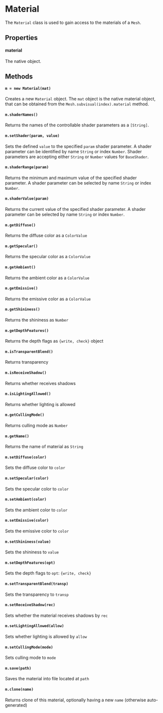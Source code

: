 # Material

The `Material` class is used to gain access to the materials of a `Mesh`.

## Properties

#### material
The native object.

## Methods
#### `m = new Material(mat)`
Creates a new `Material` object. The `mat` object is the native material object, that can be obtained from the `Mesh.subvisual(index).material` method.

#### `m.shaderNames()`
Returns the names of the controllable shader parameters as a `[String]`.

#### `m.setShader(param, value)`
Sets the defined `value` to the specified `param` shader parameter. A shader parameter can be identified by name `String` or index `Number`. Shader parameters are accepting either `String` or `Number` values for `BaseShader`.

#### `m.shaderRange(param)`
Returns the minimum and maximum value of the specified shader parameter. A shader parameter can be selected by name `String` or index `Number`.

#### `m.shaderValue(param)`
Returns the current value of the specified shader parameter. A shader parameter can be selected by name `String` or index `Number`.

#### `m.getDiffuse()`
Returns the diffuse color as a `ColorValue`

#### `m.getSpecular()`
Returns the specular color as a `ColorValue`

#### `m.getAmbient()`
Returns the ambient color as a `ColorValue`

#### `m.getEmissive()`
Returns the emissive color as a `ColorValue`

#### `m.getShininess()`
Returns the shininess as `Number`

#### `m.getDepthFeatures()`
Returns the depth flags as `{write, check}` object

#### `m.isTransparentBlend()`
Returns transparency

#### `m.isReceiveShadow()`
Returns whether receives shadows

#### `m.isLightingAllowed()`
Returns whether lighting is allowed

#### `m.getCullingMode()`
Returns culling mode as `Number`

#### `m.getName()`
Returns the name of material as `String`

#### `m.setDiffuse(color)`
Sets the diffuse color to `color`

#### `m.setSpecular(color)`
Sets the specular color to `color`

#### `m.setAmbient(color)`
Sets the ambient color to `color`

#### `m.setEmissive(color)`
Sets the emissive color to `color`

#### `m.setShininess(value)`
Sets the shininess to `value`

#### `m.setDepthFeatures(opt)`
Sets the depth flags to `opt`: `{write, check}`

#### `m.setTransparentBlend(transp)`
Sets the transparency to `transp`

#### `m.setReceiveShadow(rec)`
Sets whether the material receives shadows by `rec`

#### `m.setLightingAllowed(allow)`
Sets whether lighting is allowed by `allow`

#### `m.setCullingMode(mode)`
Sets culling mode to `mode`

#### `m.save(path)`
Saves the material into file located at `path`

#### `m.clone(name)`
Returns clone of this material, optionally having a new `name` (otherwise auto-generated)
